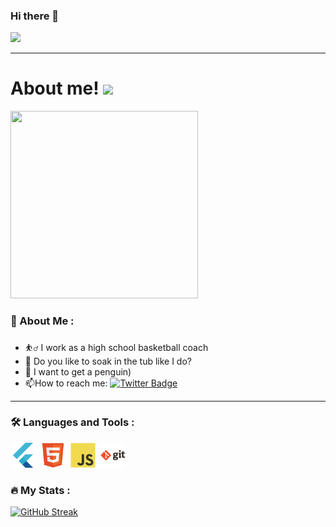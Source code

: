 ### Hi there 👋


<img src="https://media.giphy.com/media/jH7nzYZsl9gSPpa3vh/giphy.gif" width="100"/>

</div>

---
<h1>
  About me!
<img src="https://media.giphy.com/media/hvRJCLFzcasrR4ia7z/giphy.gif" width="30px"/>
</h1>
<img src="https://media.giphy.com/media/Mjh5w5aoiYml0reqCV/giphy.gif" width="300" height="300"/>
</div>

### :adult: About Me :
- :basketball_man: I work as a high school basketball coach
- :bath: Do you like to soak in the tub like I do?
- :penguin: I want to get a penguin)
- :mailbox:How to reach me: 
[![Twitter Badge](https://img.shields.io/badge/-twitter-blue?style=flat&logo=Twitter&logoColor=white)](https://twitter.com/KieshaMontana17)
 ---


### :hammer_and_wrench: Languages and Tools :
<div>
<img src="https://github.com/devicons/devicon/blob/master/icons/flutter/flutter-original.svg" title="Flutter" alt="Flutter" width="40" height="40"/>&nbsp;
<img src="https://github.com/devicons/devicon/blob/master/icons/html5/html5-original.svg" title="HTML5" alt="HTML" width="40" height="40"/>&nbsp;
<img src="https://github.com/devicons/devicon/blob/master/icons/javascript/javascript-original.svg" title="JavaScript" alt="JavaScript" width="40" height="40"/>&nbsp;
<img src="https://github.com/devicons/devicon/blob/master/icons/git/git-original-wordmark.svg" title="Git" **alt="Git" width="40" height="40"/>
  
</div>

### :fire: My Stats :
[![GitHub Streak](http://github-readme-streak-stats.herokuapp.com?user=boydruben67&theme=dark&background=000000)](https://git.io/streak-stats) 

  
